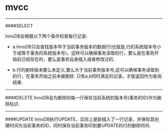 # mvcc
---

####SELECT

InnoDB会根据以下两个条件检查每行记录: 

- a.InnoDB只会查找版本早于当前事务版本的数据行(也就是,行的系统版本号小于或等于事务的系统版本号)，这样可以确保事务读取的行，要么是在事务开始前已经存在的，要么是事务自身插入或者修改过的. 

- b.行的删除版本要么未定义,要么大于当前事务版本号,这可以确保事务读取到的行，在事务开始之前未被删除. 
只有a,b同时满足的记录，才能返回作为查询结果.

---

####DELETE
InnoDB会为删除的每一行保存当前系统的版本号(事务的ID)作为删除标识. 

---

####UPDATE
InnoDB执行UPDATE，实际上是新插入了一行记录，并保存其创建时间为当前事务的ID，同时保存当前事务ID到要UPDATE的行的删除时间.
